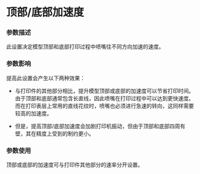 顶部/底部加速度
====
### **参数描述**
此设置决定模型顶部和底部打印过程中喷嘴往不同方向加速的速度。 

### **参数影响**
提高此设置会产生以下两种效果：
* 与打印件的其他部分相比，提升模型顶部或底部的加速度可以节省打印时间。由于顶部和底部通常包含长直线，因此喷嘴在打印过程中可以达到更快速度。而在打印表层上常用的直线花纹时，喷嘴也必须进行急速的转向，这同样需要较高的加速度。 

* 但是，提高顶部/底部加速度会加剧打印机振动，但由于顶部和底部四周有壁，其在精度上受到的制约更小。

### **参数使用**
顶部或底部的加速度可与打印件其他部分的速率分开设置。
